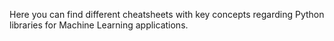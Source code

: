 Here you can find different cheatsheets with key concepts regarding Python libraries for Machine Learning applications. 
